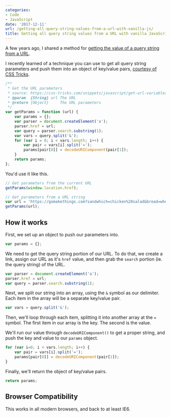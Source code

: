 ```yaml
---
categories:
- Code
- JavaScript
date: '2017-12-11'
url: /getting-all-query-string-values-from-a-url-with-vanilla-js/
title: Getting all query string values from a URL with vanilla JavaScript
---
```


A few years ago, I shared a method for [getting the value of a query string from a URL](/how-to-get-the-value-of-a-querystring-with-native-javascript/).

I recently learned of a technique you can use to get all query string parameters and push them into an object of key/value pairs, [courtesy of CSS Tricks](https://css-tricks.com/snippets/javascript/get-url-variables/).

```js
/**
 * Get the URL parameters
 * source: https://css-tricks.com/snippets/javascript/get-url-variables/
 * @param  {String} url The URL
 * @return {Object}     The URL parameters
 */
var getParams = function (url) {
	var params = {};
	var parser = document.createElement('a');
	parser.href = url;
	var query = parser.search.substring(1);
	var vars = query.split('&');
	for (var i = 0; i < vars.length; i++) {
		var pair = vars[i].split('=');
		params[pair[0]] = decodeURIComponent(pair[1]);
	}
	return params;
};
```

You'd use it like this.

```js
// Get parameters from the current URL
getParams(window.location.href);

// Get parameters from a URL string
var url = 'https://gomakethings.com?sandwhich=chicken%20salad&bread=wheat';
getParams(url);
```

## How it works

First, we set up an object to push our parameters into.

```js
var params = {};
```

We need to get the query string portion of our URL. To do that, we create a link, assign our URL as it's `href` value, and then grab the `search` portion (ie. the query string) of the URL.

```js
var parser = document.createElement('a');
parser.href = url;
var query = parser.search.substring(1);
```

Next, we split our string into an array, using the `&` symbol as our delimiter. Each item in the array will be a separate key/value pair.

```js
var vars = query.split('&');
```

Then, we'll loop through each item, splitting it into another array at the `=` symbol. The first item in our array is the key. The second is the value.

We'll run our value through `decodeURIComponent()` to get a proper string, and push the key and value to our `params` object.

```js
for (var i=0; i < vars.length; i++) {
	var pair = vars[i].split('=');
	params[pair[0]] = decodeURIComponent(pair[1]);
}
```

Finally, we'll return the object of key/value pairs.

```js
return params;
```

## Browser Compatibility

This works in all modern browsers, and back to at least IE6.